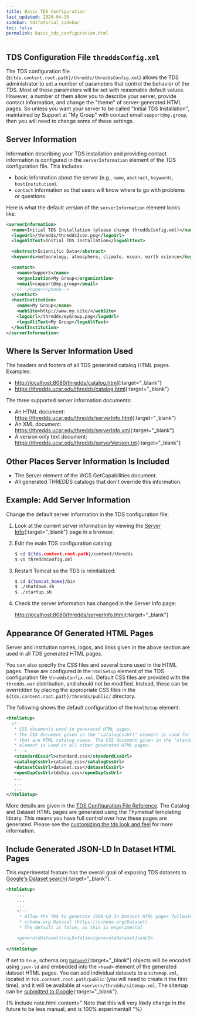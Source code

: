 ```yaml
---
title: Basic TDS Configuration
last_updated: 2020-04-30
sidebar: tdsTutorial_sidebar
toc: false
permalink: basic_tds_configuration.html
---
```


## TDS Configuration File `threddsConfig.xml`

The TDS configuration file (`${tds.content.root.path}/thredds/threddsConfig.xml`) allows the TDS administrator to set a number of parameters that control the behavior of the TDS.
Most of these parameters will be set with reasonable default values.
However, a number of them allow you to describe your server, provide contact information, and change the "theme" of server-generated HTML pages.
So unless you want your server to be called "Initial TDS Installation", maintained by Support at "My Group" with contact email `support@my.group`, then you will need to change some of these settings.

## Server Information

Information describing your TDS installation and providing contact information is configured in the `serverInformation` element of the TDS configuration file. This includes:

 * basic information about the server (e.g., `name`, `abstract`, `keywords`, `hostInstitution`).
 * `contact` information so that users will know where to go with problems or questions.

Here is what the default version of the `serverInformation` element looks like:

~~~xml
<serverInformation>
  <name>Initial TDS Installation (please change threddsConfig.xml)</name>
  <logoUrl>/thredds/threddsIcon.png</logoUrl>
  <logoAltText>Initial TDS Installation</logoAltText>

  <abstract>Scientific Data</abstract>
  <keywords>meteorology, atmosphere, climate, ocean, earth science</keywords>

  <contact>
    <name>Support</name>
    <organization>My Group</organization>
    <email>support@my.group</email>
    <!--phone></phone-->
  </contact>
  <hostInstitution>
    <name>My Group</name>
    <webSite>http://www.my.site/</webSite>
    <logoUrl>/thredds/myGroup.png</logoUrl>
    <logoAltText>My Group</logoAltText>
  </hostInstitution>
</serverInformation>
~~~

## Where Is Server Information Used

The headers and footers of all TDS generated catalog HTML pages. 
Examples:

* <http://localhost:8080/thredds/catalog.html>{:target="_blank"}
* <https://thredds.ucar.edu/thredds/catalog.html>{:target="_blank"}

The three supported server information documents:
 * An HTML document: <https://thredds.ucar.edu/thredds/serverInfo.html>{:target="_blank"}
 * An XML document: <https://thredds.ucar.edu/thredds/serverInfo.xml>{:target="_blank"}
 * A version only text document: <https://thredds.ucar.edu/thredds/serverVersion.txt>{:target="_blank"}

## Other Places Server Information Is Included

 * The Server element of the WCS GetCapabilities document.
 * All generated THREDDS catalogs that don't override this information.

## Example: Add Server Information

Change the default server information in the TDS configuration file:

1. Look at the current server information by viewing the [Server Info](http://localhost:8080/thredds/serverInfo.html){:target="_blank"} page in a browser.

2. Edit the main TDS configuration catalog:

   ~~~bash
   $ cd ${tds.content.root.path}/content/thredds
   $ vi threddsConfig.xml
   ~~~

3. Restart Tomcat so the TDS is reinitialized:

   ~~~bash
   $ cd ${tomcat_home}/bin
   $ ./shutdown.sh
   $ ./startup.sh
   ~~~

4. Check the server information has changed in the Server Info page: 

   <http://localhost:8080/thredds/serverInfo.html>{:target="_blank"}

## Appearance Of Generated HTML Pages

Server and institution names, logos, and links given in the above section are used in all TDS generated HTML pages.

You can also specify the CSS files and several icons used in the HTML pages.
These are configured in the `htmlSetup` element of the TDS configuration file `threddsConfix.xml`.
Default CSS files are provided with the `thredds.war` distribution, and should not be modified.
Instead, these can be overridden by placing the appropriate CSS files in the `${tds.content.root.path}/thredds/public/` directory.

The following shows the default configuration of the `htmlSetup` element:

~~~xml
<htmlSetup>
  <!--
   * CSS documents used in generated HTML pages.
   * The CSS document given in the "catalogCssUrl" element is used for all pages
   * that are HTML catalog views. The CSS document given in the "standardCssUrl"
   * element is used in all other generated HTML pages.
   * -->
   <standardCssUrl>standard.css</standardCssUrl>
   <catalogCssUrl>catalog.css</catalogCssUrl>
   <datasetCssUrl>dataset.css</datasetCssUrl>
   <openDapCssUrl>tdsDap.css</openDapCssUrl>
   ...
   ...
   ...
</htmlSetup>
~~~

More details are given in the [TDS Configuration File Reference](tds_config_ref.html#generated-html-pages).
The Catalog and Dataset HTML pages are generated using the Thymeleaf templating library.
This means you have full control over how these pages are generated.
Please see the [customizing the tds look and feel](customizing_tds_look_and_feel.html) for more information.


## Include Generated JSON-LD In Dataset HTML Pages

This experimental feature has the overall goal of exposing TDS datasets to [Google's Dataset search](https://developers.google.com/search/docs/data-types/dataset){:target="_blank"}.

~~~xml
<htmlSetup>
    ...
    ...
    ...
    <!--
     * Allow the TDS to generate JSON-LD in Dataset HTML pages following
     * schema.org Dataset (https://schema.org/Dataset)
     * The default is false, as this is experimental

    <generateDatasetJsonLD>false</generateDatasetJsonLD>
    -->
</htmlSetup>
~~~

If set to `true`, schema.org [`Dataset`](https://schema.org/Dataset){:target="_blank"} objects will be encoded using `json-ld` and embedded into the `<head>` element of the generated dataset HTML pages.
You can add individual datasets to a `sitemap.xml`, located in `tds.content.root.path/public` (you will need to create it the first time), and it will be available at `<server>/thredds/sitemap.xml`.
The sitemap can be [submitted to Google](https://support.google.com/webmasters/answer/183668){:target="_blank"}. 

{% include note.html content="
Note that this will very likely change in the future to be less manual, and is 100% experimental!
"%}